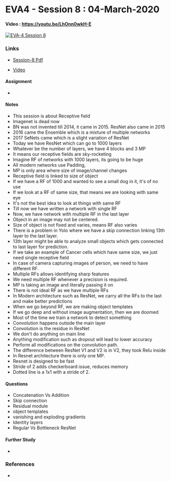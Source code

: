 # EVA4 - Session 8 : 04-March-2020

#### Video  : https://youtu.be/LhOnn0wkH-E

[![EVA-4 Session 8](http://img.youtube.com/vi/LhOnn0wkH-E/0.jpg)](https://youtu.be/LhOnn0wkH-E)

### Links

- [Session-8 Pdf](S8.pdf)

- [Video](https://youtu.be/LhOnn0wkH-E)

  



#### Assignment

- 

#### Notes

- This session is about Receptive field
- Imagenet is dead now
- BN was not invented till 2014, it came in 2015. ResNet also came in 2015
- 2016 came the Ensemble which is a mixture of multiple networks
- 2017 SeNets came which is a slight variation of ResNet
- Today we have ResNet which can go to 1000 layers
- Whatever be the number of layers, we have 4 blocks and 3 MP 
- It means our receptive fields are sky-rocketing
- Imagine RF of networks with 1000 layers, its going to be huge
- All modern networks use Padding,
- MP is only area where size of image/channel changes
- Receptive field is linked to size of object
- If we have a RF of 1000 and wanted to see a small dog in it, it's of no use
- If we look at a RF of same size, that means we are looking with same eye
- It's not the best idea to look at things with same RF
- Till now we have written a network with single RF
- Now, we have network with multiple RF in the last layer
- Object in an image may not be centered.
- Size of object is not fixed and varies, means RF also varies
- There is a problem in Yolo where we have a skip connection linking 13th layer to the last layer.
- 13th layer might be able to analyze small objects which gets connected to last layer for prediction.
- If we take an example of Cancer cells which have same size, we just need single receptive field
- In case of camera capturing images of person, we need to have different RF.
- Multiple RFs allows identifying sharp features
- We need multiple RF whenever a precision is required.
- MP is taking an image and literally passing it on
- There is not ideal RF as we have multiple RFs
- In Modern architecture such as ResNet, we carry all the RFs to the last and make better predictions
- When we go beyond RF, we are making object templates
- If we go deep and without image augmentation, then we are doomed
- Most of the time we train a network to detect something
- Convolution happens outside the main layer
- Convolution is the residue in ResNet
- We don't do anything on main line
- Anything modification such as dropout will lead to lower accuracy
- Perform all modifications on the convolution path.
- The difference between ResNet V1 and V2 is in V2, they took Relu inside 
- In Resnet architecture there is only one MP.
- Resnet is designed to be fast
- Stride of 2 adds checkerboard issue, reduces memory
- Dotted line is a 1x1 with a stride of 2.



#### Questions

- Concatenation Vs Addition 
- Skip connection
- Residual module
- object templates
- vanishing and exploding gradients
- Identity layers
- Regular Vs Bottleneck ResNet

#### Further Study

- 

### References

- 